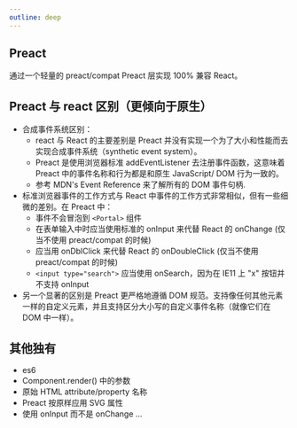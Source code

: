 ```yaml
---
outline: deep
---
```

## Preact
通过一个轻量的 preact/compat Preact 层实现 100% 兼容 React。
## Preact 与 react 区别（更倾向于原生）
- 合成事件系统区别：
  - react 与 React 的主要差别是 Preact 并没有实现一个为了大小和性能而去实现合成事件系统（synthetic event system）。
  - Preact 是使用浏览器标准 addEventListener 去注册事件函数，这意味着 Preact 中的事件名称和行为都是和原生 JavaScript/ DOM 行为一致的。
  - 参考 MDN's Event Reference 来了解所有的 DOM 事件句柄.
- 标准浏览器事件的工作方式与 React 中事件的工作方式非常相似，但有一些细微的差别。在 Preact 中：
  - 事件不会冒泡到 `<Portal>` 组件
  - 在表单输入中时应当使用标准的 onInput 来代替 React 的 onChange (仅当不使用 preact/compat 的时候)
  - 应当用 onDblClick 来代替 React 的 onDoubleClick (仅当不使用 preact/compat 的时候)
  - `<input type="search">` 应当使用 onSearch，因为在 IE11 上 "x" 按钮并不支持 onInput
- 另一个显著的区别是 Preact 更严格地遵循 DOM 规范。支持像任何其他元素一样的自定义元素，并且支持区分大小写的自定义事件名称（就像它们在 DOM 中一样）。

## 其他独有
- es6
- Component.render() 中的参数
- 原始 HTML attribute/property 名称
- Preact 按原样应用 SVG 属性
- 使用 onInput 而不是 onChange
...
